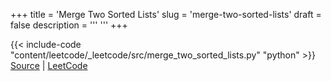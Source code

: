 +++
title = 'Merge Two Sorted Lists'
slug = 'merge-two-sorted-lists'
draft = false
description =  '''
'''
+++

{{< include-code "content/leetcode/_leetcode/src/merge_two_sorted_lists.py" "python" >}}
[Source](https://github.com/grind-rip/leetcode/blob/master/src/merge_two_sorted_lists.py) | [LeetCode](https://leetcode.com/problems/merge-two-sorted-lists)
